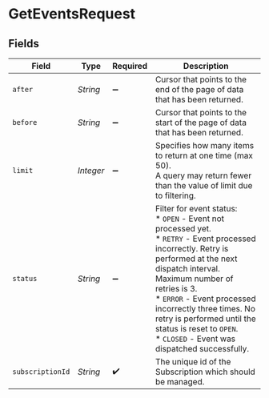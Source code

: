 # GetEventsRequest


## Fields

| Field                                                                                                                                                                                                                                                                                                                                                            | Type                                                                                                                                                                                                                                                                                                                                                             | Required                                                                                                                                                                                                                                                                                                                                                         | Description                                                                                                                                                                                                                                                                                                                                                      |
| ---------------------------------------------------------------------------------------------------------------------------------------------------------------------------------------------------------------------------------------------------------------------------------------------------------------------------------------------------------------- | ---------------------------------------------------------------------------------------------------------------------------------------------------------------------------------------------------------------------------------------------------------------------------------------------------------------------------------------------------------------- | ---------------------------------------------------------------------------------------------------------------------------------------------------------------------------------------------------------------------------------------------------------------------------------------------------------------------------------------------------------------- | ---------------------------------------------------------------------------------------------------------------------------------------------------------------------------------------------------------------------------------------------------------------------------------------------------------------------------------------------------------------- |
| `after`                                                                                                                                                                                                                                                                                                                                                          | *String*                                                                                                                                                                                                                                                                                                                                                         | :heavy_minus_sign:                                                                                                                                                                                                                                                                                                                                               | Cursor that points to the end of the page of data that has been returned.                                                                                                                                                                                                                                                                                        |
| `before`                                                                                                                                                                                                                                                                                                                                                         | *String*                                                                                                                                                                                                                                                                                                                                                         | :heavy_minus_sign:                                                                                                                                                                                                                                                                                                                                               | Cursor that points to the start of the page of data that has been returned.                                                                                                                                                                                                                                                                                      |
| `limit`                                                                                                                                                                                                                                                                                                                                                          | *Integer*                                                                                                                                                                                                                                                                                                                                                        | :heavy_minus_sign:                                                                                                                                                                                                                                                                                                                                               | Specifies how many items to return at one time (max 50). <br> A query may return fewer than the value of limit due to filtering.                                                                                                                                                                                                                                 |
| `status`                                                                                                                                                                                                                                                                                                                                                         | *String*                                                                                                                                                                                                                                                                                                                                                         | :heavy_minus_sign:                                                                                                                                                                                                                                                                                                                                               | Filter for event status:<br/>  * `OPEN` - Event not processed yet.<br/>  * `RETRY` - Event processed incorrectly. Retry is performed at the next dispatch interval. Maximum number of retries is 3.<br/>  * `ERROR` - Event processed incorrectly three times. No retry is performed until the status is reset to `OPEN`.<br/>  * `CLOSED` - Event was dispatched successfully.<br/> |
| `subscriptionId`                                                                                                                                                                                                                                                                                                                                                 | *String*                                                                                                                                                                                                                                                                                                                                                         | :heavy_check_mark:                                                                                                                                                                                                                                                                                                                                               | The unique id of the Subscription which should be managed.                                                                                                                                                                                                                                                                                                       |